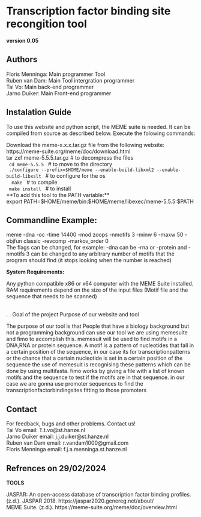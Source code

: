 # **Transcription factor binding site recongition tool** #
**version 0.05**
## **Authors** ##
<p>
Floris Menninga: Main programmer Tool <br>
Ruben van Dam: Main Tool intergration programmer <br>
Tai Vo: Main back-end programmer <br>
Jarno Duiker: Main Front-end programmer 
</p>

## **Instalation Guide** ##
To use this website and python script, the MEME suite is needed. 
It can be compiled from source as described below. 
Execute the folowing commands:
<p> 
Download the meme-x.x.x.tar.gz file from the following website: <br />
https://meme-suite.org/meme/doc/download.html <br />
tar zxf meme-5.5.5.tar.gz # to decompress the files <br />
         <code> cd meme-5.5.5 </code> # to move to the directory <br /> </code>
         <code> ./configure --prefix=$HOME/meme --enable-build-libxml2 --enable-build-libxslt </code> # to configure for the os <br/>
         <code>  make </code> # to compile <br />
         <code> make install </code> # to install <br />
**To add this tool to the PATH variable:** <br />
export PATH=$HOME/meme/bin:$HOME/meme/libexec/meme-5.5.5:$PATH <br />
</p>


## **Commandline Example:** ## 
<p>
meme <INPUT_FILE_LOCATION> -dna -oc <OUTPUT_LOCATION> -time 14400 -mod zoops -nmotifs 3 -minw 6 -maxw 50 -objfun classic -revcomp -markov_order 0 <br /> 
The flags can be changed, for example: -dna can be -rna or -protein and -nmotifs 3 can be changed to any arbitrary number of motifs that the program should find (it stops looking when the number is reached) <br />
</p>


**System Requirements:** <br />
<p>
Any python compatible x86 or x64 computer with the MEME Suite installed. <br />
RAM requirements depend on the size of the input files (Motif file and the sequence that needs to be scanned) <br /> 
</p>
<br>
.
.
Goal of the project
Purpose of our website and tool

The purpose of our tool is that People that have a biology background but not a programming background can use our tool we are using memesuite and fimo to accomplish this. memesuit will be used to find motifs in a DNA,RNA or protein sequence. A motif is a pattern of nucleotides that fall in a certain position of the sequence, in our case its for transcriptionpatterns or the chance that a certain nucleotide is set in a certain position of the sequence the use of memesuit is recognising these patterns which can be done by using multifasta. fimo works by giving a file with a list of known motifs and the sequence to test if the motifs are in that sequence. in our case we are gonna use promoter sequences to find the transcriptionfactorbindingsites fitting to those promoters


## **Contact** ##
<p> For feedback, bugs and other problems. Contact us! <br>
Tai Vo email: T.t.vo@st.hanze.nl <br>
Jarno Duiker email: j.j.duiker@st.hanze.nl <br>
Ruben van Dam email: r.vandam1000@gmail.com <br>
Floris Menninga email: f.j.a.menninga.st.hanze.nl </p>

## **Refrences on 29/02/2024** ##
**TOOLS**
<p>
JASPAR: An open-access database of transcription factor binding profiles. (z.d.). JASPAR 2018. https://jaspar2020.genereg.net/about/ <br>
MEME Suite. (z.d.). https://meme-suite.org/meme/doc/overview.html
</p>

